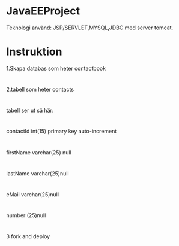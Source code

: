# JavaEEProject

Teknologi använd: JSP/SERVLET,MYSQL,JDBC med server tomcat.

# Instruktion

1.Skapa databas som heter contactbook
#
2.tabell som heter contacts
#
tabell ser ut så här:
#
contactId int(15) primary key auto-increment
#
firstName varchar(25) null
#
lastName varchar(25)null
#
eMail varchar(25)null
#
number (25)null
#
3
fork and deploy
